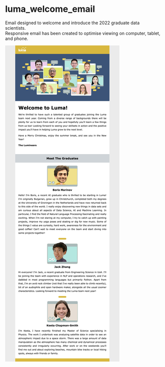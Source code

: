 # luma_welcome_email
Email designed to welcome and introduce the 2022 graduate data scientists.  
Responsive email has been created to optimise viewing on computer, tablet, and phone.

![Email Screenshot](Screenshot.jpeg?raw=True)
